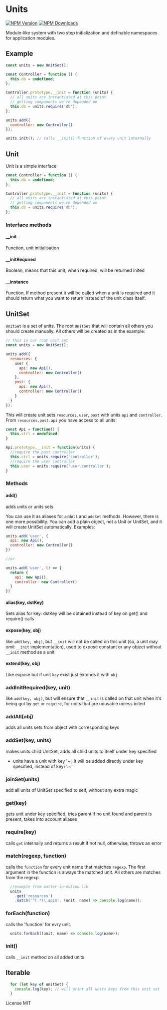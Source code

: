 # Units

[![NPM Version](https://img.shields.io/npm/v/units.svg?style=flat-square)](https://www.npmjs.com/package/units)
[![NPM Downloads](https://img.shields.io/npm/dt/units.svg?style=flat-square)](https://www.npmjs.com/package/units)

Module-like system with two step initialization and definable namespaces for application modules.

## Example

```js
const units = new UnitSet();

const Controller = function () {
  this.db = undefined;
};

Controller.prototype.__init = function (units) {
  // all units are instantiated at this point
  // getting components we're depended on
  this.db = units.require('db');
};

units.add({
  controller: new Controller()
});

units.init(); // calls __init() function of every unit internally
```

## Unit

Unit is a simple interface

```js
const Controller = function () {
  this.db = undefined;
};

Controller.prototype.__init = function (units) {
  // all units are instantiated at this point
  // getting components we're depended on
  this.db = units.require('db');
};
```

### Interface methods

#### __init
Function, unit initialisation

#### __initRequired
Boolean, means that this unit, when required, will be returned inited

#### __instance
Function, If method present it will be called when a unit is required and it should return what you want to return instead of the unit class itself.

## UnitSet

`UnitSet` is a set of units. The root `UnitSet` that will contain all others you should create manually. All others will be created as in the example:

```js
// this is our root unit set
const units = new UnitSet();

units.add({
  resources: {
    user {
      api: new Api(),
      controller: new Controller()
    },
    post: {
      api: new Api(),
      controller: new Controller()
    }
  }
});
```

This will create unit sets `resources`, `user`, `post` with units `api` and `controller`. From `resources.post.api` you have access to all units:

```js
const Api = function() {
  this.ctrl = undefined;
}

Api.prototype.__init = function(units) {
  //require the post controller
  this.ctrl = units.require('controller');
  //require the user controller
  this.user = units.require('user.controller');
}

```

### Methods

#### add()

adds units or units sets

You can use it as aliases for `addAll` and `addSet` methods. However, there is one more possibility. You can add a plain object, not a Unit or UnitSet, and it will create UnitSet automatically. Examples:

```js
units.add('user', {
  api: new Api(),
  controller: new Controller()
})

//or

units.add('user', () => {
  return {
    api: new Api(),
    controller: new Controller()
  }
})
```

#### alias(key, dstKey)

Sets alias for key: dstKey will be obtained instead of key on get() and require() calls

#### expose(key, obj)

like `add(key, obj)`, but `__init` will not be called on this unit (so, a unit may omit `__init` implementation), used to expose constant or any object without `__init` method as a unit

#### extend(key, obj)

Like expose but if unit `key` exist just extends it with `obj`

### addInitRequired(key, unit)

like `add(key, obj)`, but will ensure that `__init` is called on that unit when it's being got by `get` or `require`, for units that are unusable unless inited

### addAll(obj)

adds all units sets from object with corresponding keys

### addSet(key, units)

makes units child UnitSet, adds all child units to itself under key specified
  * units have a unit with key '~', it will be added directly under key specified, instead of key+'.~'

### joinSet(units)

add all units of UnitSet specified to self, without any extra magic

### get(key)

gets unit under key specified, tries parent if no unit found and parent is present, takes into account aliases

### require(key)

calls `get` internally and returns a result if not null, otherwise, throws an error

### match(regexp, function)

calls the `function` for every unit name that matches `regexp`. The first argument in the function is always the matched unit. All others are matches from the regexp.

```js
  //example from matter-in-motion lib
  units
    .get('resources')
    .match('^(.*)\.api$', (unit, name) => console.log(name));
```

### forEach(function)

calls the 'function' for evry unit.

```js
  units.forEach((unit, name) => console.log(name));
```

### init()

calls `__init` method on all added units

## Iterable
```js
  for (let key of unitSet) {
    console.log(key); // will print all units keys from this unit set
  }
```


License MIT
